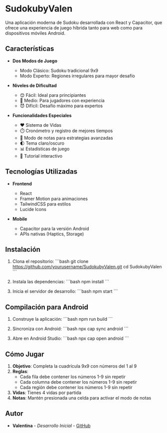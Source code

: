 # SudokubyValen

Una aplicación moderna de Sudoku desarrollada con React y Capacitor, que ofrece una experiencia de juego híbrida tanto para web como para dispositivos móviles Android.

## Características

- **Dos Modos de Juego**
  - Modo Clásico: Sudoku tradicional 9x9
  - Modo Experto: Regiones irregulares para mayor desafío

- **Niveles de Dificultad**
  - 😊 Fácil: Ideal para principiantes
  - 🤔 Medio: Para jugadores con experiencia
  - 😈 Difícil: Desafío máximo para expertos

- **Funcionalidades Especiales**
  - ❤️ Sistema de Vidas
  - ⏱️ Cronómetro y registro de mejores tiempos
  - 📝 Modo de notas para estrategias avanzadas
  - 🌓 Tema claro/oscuro
  - 📊 Estadísticas de juego
  - 🎯 Tutorial interactivo

## Tecnologías Utilizadas

- **Frontend**
  - React
  - Framer Motion para animaciones
  - TailwindCSS para estilos
  - Lucide Icons

- **Mobile**
  - Capacitor para la versión Android
  - APIs nativas (Haptics, Storage)

## Instalación

1. Clona el repositorio:
\`\`\`bash
git clone https://github.com/yourusername/SudokubyValen.git
cd SudokubyValen
\`\`\`

2. Instala las dependencias:
\`\`\`bash
npm install
\`\`\`

3. Inicia el servidor de desarrollo:
\`\`\`bash
npm start
\`\`\`

## Compilación para Android

1. Construye la aplicación:
\`\`\`bash
npm run build
\`\`\`

2. Sincroniza con Android:
\`\`\`bash
npx cap sync android
\`\`\`

3. Abre en Android Studio:
\`\`\`bash
npx cap open android
\`\`\`

## Cómo Jugar

1. **Objetivo**: Completa la cuadrícula 9x9 con números del 1 al 9
2. **Reglas**:
   - Cada fila debe contener los números 1-9 sin repetir
   - Cada columna debe contener los números 1-9 sin repetir
   - Cada región debe contener los números 1-9 sin repetir
3. **Vidas**: Tienes 4 vidas por partida
4. **Notas**: Mantén presionada una celda para activar el modo de notas


## Autor

- **Valentina** - *Desarrollo Inicial* - [GitHub](https://github.com/yourusername)


